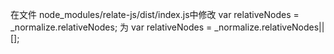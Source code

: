 在文件 node_modules/relate-js/dist/index.js中修改
var relativeNodes = _normalize.relativeNodes;
为
var relativeNodes = _normalize.relativeNodes||[];


